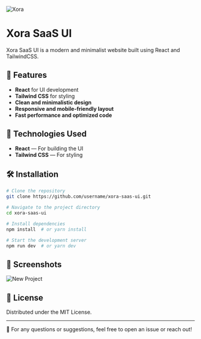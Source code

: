 ![Xora](https://github.com/user-attachments/assets/41babe07-ec41-4dc1-9a85-771c95d5b0b9)

# Xora SaaS UI

Xora SaaS UI is a modern and minimalist website built using React and TailwindCSS.

## 📌 Features
- **React** for UI development
- **Tailwind CSS** for styling
- **Clean and minimalistic design**
- **Responsive and mobile-friendly layout**
- **Fast performance and optimized code**

## 🚀 Technologies Used
- **React** — For building the UI
- **Tailwind CSS** — For styling

## 🛠 Installation

```bash
# Clone the repository
git clone https://github.com/username/xora-saas-ui.git
```

```bash
# Navigate to the project directory
cd xora-saas-ui
```

```bash
# Install dependencies
npm install  # or yarn install
```

```bash
# Start the development server
npm run dev  # or yarn dev
```

## 📸 Screenshots
![New Project](https://github.com/user-attachments/assets/e1463de6-4d59-45f1-8259-67dd5ebf8903)

## 📄 License
Distributed under the MIT License.

---
📩 For any questions or suggestions, feel free to open an issue or reach out!
